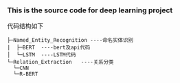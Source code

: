 ### This is the source code for deep learning project

 代码结构如下
```
├─Named_Entity_Recognition ----命名实体识别
|  ├─BERT  ----bert及api代码
│  └─LSTM  ----LSTM代码
└─Relation_Extraction	----关系分类
  └─CNN
  └─R-BERT
```
